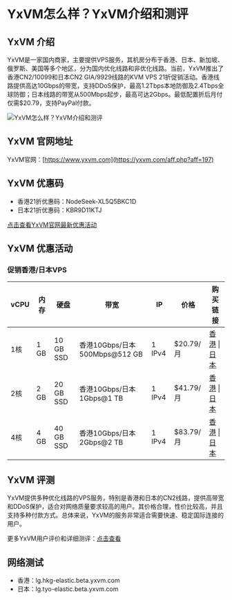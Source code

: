 # YxVM怎么样？YxVM介绍和测评

## YxVM 介绍
YxVM是一家国内商家，主要提供VPS服务，其机房分布于香港、日本、新加坡、俄罗斯、美国等多个地区，分为国内优化线路和非优化线路。当前，YxVM推出了香港CN2/10099和日本CN2 GIA/9929线路的KVM VPS 21折促销活动。香港线路提供高达10Gbps的带宽，支持DDoS保护，最高1.2Tbps本地防御及2.4Tbps全球防御；日本线路的带宽从500Mbps起步，最高可达2Gbps。最低配置折后月付仅需$20.79，支持PayPal付款。

![YxVM怎么样？YxVM介绍和测评](https://github.com/user-attachments/assets/01fd510b-5e80-4442-9c77-0929e2504ecd)

## YxVM 官网地址
YxVM官网：[https://www.yxvm.com](https://yxvm.com/aff.php?aff=197)

## YxVM 优惠码
- 香港21折优惠码：NodeSeek-XL5Q5BKC1D
- 日本21折优惠码：KBR9D11KTJ

[点击查看YxVM官网最新优惠活动](https://yxvm.com/aff.php?aff=197)

## YxVM 优惠活动

### 促销香港/日本VPS

| vCPU | 内存  | 硬盘       | 带宽                              | IP      | 价格         | 购买链接                                                                                                                                             |
|------|-------|------------|-----------------------------------|---------|--------------|------------------------------------------------------------------------------------------------------------------------------------------------------|
| 1核  | 1 GB  | 10 GB SSD  | 香港10Gbps/日本500Mbps@512 GB     | 1 IPv4  | $20.79/月    | [香港](https://yxvm.com/aff.php?aff=197&pid=67) \| [日本](https://yxvm.com/aff.php?aff=197&pid=78)                                                  |
| 2核  | 2 GB  | 20 GB SSD  | 香港10Gbps/日本1Gbps@1 TB         | 1 IPv4  | $41.79/月    | [香港](https://yxvm.com/aff.php?aff=197&pid=68) \| [日本](https://yxvm.com/aff.php?aff=197&pid=79)                                                  |
| 4核  | 4 GB  | 40 GB SSD  | 香港10Gbps/日本2Gbps@2 TB         | 1 IPv4  | $83.79/月    | [香港](https://yxvm.com/aff.php?aff=197&pid=69) \| [日本](https://yxvm.com/aff.php?aff=197&pid=80)                                                  |

## YxVM 评测
YxVM提供多种优化线路的VPS服务，特别是香港和日本的CN2线路，提供高带宽和DDoS保护，适合对网络质量要求较高的用户。其价格合理，性价比较高，并且支持多种付款方式。总体来说，YxVM的服务非常适合需要快速、稳定国际连接的用户。

更多YxVM用户评价和详细测评：[点击查看](https://yxvm.com/aff.php?aff=197)

## 网络测试
- 香港：lg.hkg-elastic.beta.yxvm.com
- 日本：lg.tyo-elastic.beta.yxvm.com
